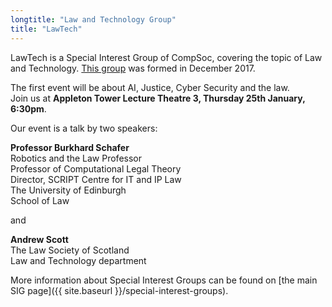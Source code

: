 ```yaml
---
longtitle: "Law and Technology Group"
title: "LawTech"
---
```


LawTech is a Special Interest Group of CompSoc, covering the topic of Law and Technology.
[This group](http://comp-soc.com/team#law-and-technology-group-latg) was formed in December 2017.

The first event will be about AI, Justice, Cyber Security and the law.
<br>Join us at **Appleton Tower Lecture Theatre 3, Thursday 25th January, 6:30pm**.

Our event is a talk by two speakers:

**Professor Burkhard Schafer**
<br>Robotics and the Law Professor
<br>Professor of Computational Legal Theory
<br>Director, SCRIPT Centre for IT and IP Law
<br>The University of Edinburgh
<br>School of Law

and

**Andrew Scott**
<br>The Law Society of Scotland
<br>Law and Technology department  


More information about Special Interest Groups can be found on [the main SIG page]({{ site.baseurl }}/special-interest-groups).
